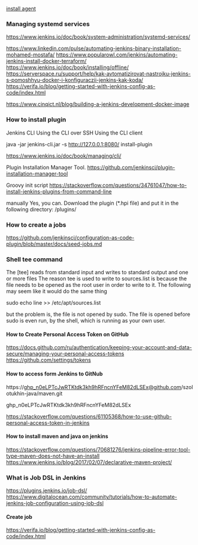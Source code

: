 [install agent](https://github.com/culmat/vagrant.jenkins.slave)

### Managing systemd services
https://www.jenkins.io/doc/book/system-administration/systemd-services/

https://www.linkedin.com/pulse/automating-jenkins-binary-installation-mohamed-mostafa/
https://www.popularowl.com/jenkins/automating-jenkins-install-docker-terraform/
https://www.jenkins.io/doc/book/installing/offline/
https://serverspace.ru/support/help/kak-avtomatizirovat-nastrojku-jenkins-s-pomoshhyu-docker-i-konfiguraczii-jenkins-kak-koda/
https://verifa.io/blog/getting-started-with-jenkins-config-as-code/index.html

https://www.cinqict.nl/blog/building-a-jenkins-development-docker-image

### How to install plugin
Jenkins CLI
    Using the CLI over SSH
    Using the CLI client

java -jar jenkins-cli.jar -s http://127.0.0.1:8080/ install-plugin <name>

https://www.jenkins.io/doc/book/managing/cli/

Plugin Installation Manager Tool.
    https://github.com/jenkinsci/plugin-installation-manager-tool

Groovy init script
    https://stackoverflow.com/questions/34761047/how-to-install-jenkins-plugins-from-command-line

manually
    Yes, you can. Download the plugin (*.hpi file) and put it in the following directory:
    <jenkinsHome>/plugins/

### How to create a jobs

https://github.com/jenkinsci/configuration-as-code-plugin/blob/master/docs/seed-jobs.md

### Shell tee command

The [tee] reads from standard input and writes to standard output and one or more files
The reason tee is used to write to sources.list is because the file needs to be opened as the root user in order to write to it.
The following may seem like it would do the same thing

sudo echo line >> /etc/apt/sources.list

but the problem is, the file is not opened by sudo.
The file is opened before sudo is even run, by the shell, which is running as your own user.

#### How to Create Personal Access Token on GitHub
https://docs.github.com/ru/authentication/keeping-your-account-and-data-secure/managing-your-personal-access-tokens
https://github.com/settings/tokens

#### How to access form Jenkins to GitNub
https://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@github.com/szolotukhin-java/maven.git

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

https://stackoverflow.com/questions/61105368/how-to-use-github-personal-access-token-in-jenkins

#### How to install maven and java on jenkins

https://stackoverflow.com/questions/70681276/jenkins-pipeline-error-tool-type-maven-does-not-have-an-install
https://www.jenkins.io/blog/2017/02/07/declarative-maven-project/

### What is Job DSL in Jenkins

https://plugins.jenkins.io/job-dsl/
https://www.digitalocean.com/community/tutorials/how-to-automate-jenkins-job-configuration-using-job-dsl

#### Create job

https://verifa.io/blog/getting-started-with-jenkins-config-as-code/index.html